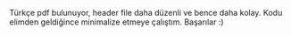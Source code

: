 Türkçe pdf bulunuyor, header file daha düzenli ve bence daha kolay. Kodu elimden geldiğince minimalize etmeye çalıştım. Başarılar :)
